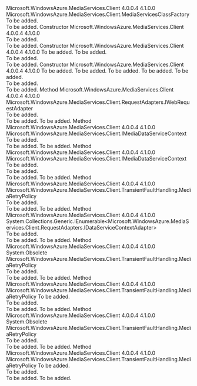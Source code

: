<Type Name="AzureMediaServicesClassFactory" FullName="Microsoft.WindowsAzure.MediaServices.Client.AzureMediaServicesClassFactory">
  <TypeSignature Language="C#" Value="public class AzureMediaServicesClassFactory : Microsoft.WindowsAzure.MediaServices.Client.MediaServicesClassFactory" />
  <TypeSignature Language="ILAsm" Value=".class public auto ansi beforefieldinit AzureMediaServicesClassFactory extends Microsoft.WindowsAzure.MediaServices.Client.MediaServicesClassFactory" />
  <TypeSignature Language="DocId" Value="T:Microsoft.WindowsAzure.MediaServices.Client.AzureMediaServicesClassFactory" />
  <TypeSignature Language="VB.NET" Value="Public Class AzureMediaServicesClassFactory&#xA;Inherits MediaServicesClassFactory" />
  <TypeSignature Language="F#" Value="type AzureMediaServicesClassFactory = class&#xA;    inherit MediaServicesClassFactory" />
  <AssemblyInfo>
    <AssemblyName>Microsoft.WindowsAzure.MediaServices.Client</AssemblyName>
    <AssemblyVersion>4.0.0.4</AssemblyVersion>
    <AssemblyVersion>4.1.0.0</AssemblyVersion>
  </AssemblyInfo>
  <Base>
    <BaseTypeName>Microsoft.WindowsAzure.MediaServices.Client.MediaServicesClassFactory</BaseTypeName>
  </Base>
  <Interfaces />
  <Docs>
    <summary>To be added.</summary>
    <remarks>To be added.</remarks>
  </Docs>
  <Members>
    <Member MemberName=".ctor">
      <MemberSignature Language="C#" Value="public AzureMediaServicesClassFactory ();" />
      <MemberSignature Language="ILAsm" Value=".method public hidebysig specialname rtspecialname instance void .ctor() cil managed" />
      <MemberSignature Language="DocId" Value="M:Microsoft.WindowsAzure.MediaServices.Client.AzureMediaServicesClassFactory.#ctor" />
      <MemberSignature Language="VB.NET" Value="Public Sub New ()" />
      <MemberType>Constructor</MemberType>
      <AssemblyInfo>
        <AssemblyName>Microsoft.WindowsAzure.MediaServices.Client</AssemblyName>
        <AssemblyVersion>4.0.0.4</AssemblyVersion>
        <AssemblyVersion>4.1.0.0</AssemblyVersion>
      </AssemblyInfo>
      <Parameters />
      <Docs>
        <summary>To be added.</summary>
        <remarks>To be added.</remarks>
      </Docs>
    </Member>
    <Member MemberName=".ctor">
      <MemberSignature Language="C#" Value="public AzureMediaServicesClassFactory (Uri azureMediaServicesEndpoint, Microsoft.WindowsAzure.MediaServices.Client.CloudMediaContext mediaContext);" />
      <MemberSignature Language="ILAsm" Value=".method public hidebysig specialname rtspecialname instance void .ctor(class System.Uri azureMediaServicesEndpoint, class Microsoft.WindowsAzure.MediaServices.Client.CloudMediaContext mediaContext) cil managed" />
      <MemberSignature Language="DocId" Value="M:Microsoft.WindowsAzure.MediaServices.Client.AzureMediaServicesClassFactory.#ctor(System.Uri,Microsoft.WindowsAzure.MediaServices.Client.CloudMediaContext)" />
      <MemberSignature Language="VB.NET" Value="Public Sub New (azureMediaServicesEndpoint As Uri, mediaContext As CloudMediaContext)" />
      <MemberSignature Language="F#" Value="new Microsoft.WindowsAzure.MediaServices.Client.AzureMediaServicesClassFactory : Uri * Microsoft.WindowsAzure.MediaServices.Client.CloudMediaContext -&gt; Microsoft.WindowsAzure.MediaServices.Client.AzureMediaServicesClassFactory" Usage="new Microsoft.WindowsAzure.MediaServices.Client.AzureMediaServicesClassFactory (azureMediaServicesEndpoint, mediaContext)" />
      <MemberType>Constructor</MemberType>
      <AssemblyInfo>
        <AssemblyName>Microsoft.WindowsAzure.MediaServices.Client</AssemblyName>
        <AssemblyVersion>4.0.0.4</AssemblyVersion>
        <AssemblyVersion>4.1.0.0</AssemblyVersion>
      </AssemblyInfo>
      <Parameters>
        <Parameter Name="azureMediaServicesEndpoint" Type="System.Uri" />
        <Parameter Name="mediaContext" Type="Microsoft.WindowsAzure.MediaServices.Client.CloudMediaContext" />
      </Parameters>
      <Docs>
        <param name="azureMediaServicesEndpoint">To be added.</param>
        <param name="mediaContext">To be added.</param>
        <summary>To be added.</summary>
        <remarks>To be added.</remarks>
      </Docs>
    </Member>
    <Member MemberName=".ctor">
      <MemberSignature Language="C#" Value="public AzureMediaServicesClassFactory (Uri azureMediaServicesEndpoint, Microsoft.WindowsAzure.MediaServices.Client.OAuth.OAuthDataServiceAdapter dataServiceAdapter, Microsoft.WindowsAzure.MediaServices.Client.RequestAdapters.ServiceVersionAdapter serviceVersionAdapter, Microsoft.WindowsAzure.MediaServices.Client.MediaContextBase mediaContext, Microsoft.WindowsAzure.MediaServices.Client.RequestAdapters.UserAgentAdapter userAgentAdapter);" />
      <MemberSignature Language="ILAsm" Value=".method public hidebysig specialname rtspecialname instance void .ctor(class System.Uri azureMediaServicesEndpoint, class Microsoft.WindowsAzure.MediaServices.Client.OAuth.OAuthDataServiceAdapter dataServiceAdapter, class Microsoft.WindowsAzure.MediaServices.Client.RequestAdapters.ServiceVersionAdapter serviceVersionAdapter, class Microsoft.WindowsAzure.MediaServices.Client.MediaContextBase mediaContext, class Microsoft.WindowsAzure.MediaServices.Client.RequestAdapters.UserAgentAdapter userAgentAdapter) cil managed" />
      <MemberSignature Language="DocId" Value="M:Microsoft.WindowsAzure.MediaServices.Client.AzureMediaServicesClassFactory.#ctor(System.Uri,Microsoft.WindowsAzure.MediaServices.Client.OAuth.OAuthDataServiceAdapter,Microsoft.WindowsAzure.MediaServices.Client.RequestAdapters.ServiceVersionAdapter,Microsoft.WindowsAzure.MediaServices.Client.MediaContextBase,Microsoft.WindowsAzure.MediaServices.Client.RequestAdapters.UserAgentAdapter)" />
      <MemberSignature Language="F#" Value="new Microsoft.WindowsAzure.MediaServices.Client.AzureMediaServicesClassFactory : Uri * Microsoft.WindowsAzure.MediaServices.Client.OAuth.OAuthDataServiceAdapter * Microsoft.WindowsAzure.MediaServices.Client.RequestAdapters.ServiceVersionAdapter * Microsoft.WindowsAzure.MediaServices.Client.MediaContextBase * Microsoft.WindowsAzure.MediaServices.Client.RequestAdapters.UserAgentAdapter -&gt; Microsoft.WindowsAzure.MediaServices.Client.AzureMediaServicesClassFactory" Usage="new Microsoft.WindowsAzure.MediaServices.Client.AzureMediaServicesClassFactory (azureMediaServicesEndpoint, dataServiceAdapter, serviceVersionAdapter, mediaContext, userAgentAdapter)" />
      <MemberType>Constructor</MemberType>
      <AssemblyInfo>
        <AssemblyName>Microsoft.WindowsAzure.MediaServices.Client</AssemblyName>
        <AssemblyVersion>4.0.0.4</AssemblyVersion>
        <AssemblyVersion>4.1.0.0</AssemblyVersion>
      </AssemblyInfo>
      <Parameters>
        <Parameter Name="azureMediaServicesEndpoint" Type="System.Uri" />
        <Parameter Name="dataServiceAdapter" Type="Microsoft.WindowsAzure.MediaServices.Client.OAuth.OAuthDataServiceAdapter" />
        <Parameter Name="serviceVersionAdapter" Type="Microsoft.WindowsAzure.MediaServices.Client.RequestAdapters.ServiceVersionAdapter" />
        <Parameter Name="mediaContext" Type="Microsoft.WindowsAzure.MediaServices.Client.MediaContextBase" />
        <Parameter Name="userAgentAdapter" Type="Microsoft.WindowsAzure.MediaServices.Client.RequestAdapters.UserAgentAdapter" />
      </Parameters>
      <Docs>
        <param name="azureMediaServicesEndpoint">To be added.</param>
        <param name="dataServiceAdapter">To be added.</param>
        <param name="serviceVersionAdapter">To be added.</param>
        <param name="mediaContext">To be added.</param>
        <param name="userAgentAdapter">To be added.</param>
        <summary>To be added.</summary>
        <remarks>To be added.</remarks>
      </Docs>
    </Member>
    <Member MemberName="CreateClientRequestIdAdapter">
      <MemberSignature Language="C#" Value="public override Microsoft.WindowsAzure.MediaServices.Client.RequestAdapters.IWebRequestAdapter CreateClientRequestIdAdapter ();" />
      <MemberSignature Language="ILAsm" Value=".method public hidebysig virtual instance class Microsoft.WindowsAzure.MediaServices.Client.RequestAdapters.IWebRequestAdapter CreateClientRequestIdAdapter() cil managed" />
      <MemberSignature Language="DocId" Value="M:Microsoft.WindowsAzure.MediaServices.Client.AzureMediaServicesClassFactory.CreateClientRequestIdAdapter" />
      <MemberSignature Language="VB.NET" Value="Public Overrides Function CreateClientRequestIdAdapter () As IWebRequestAdapter" />
      <MemberSignature Language="F#" Value="override this.CreateClientRequestIdAdapter : unit -&gt; Microsoft.WindowsAzure.MediaServices.Client.RequestAdapters.IWebRequestAdapter" Usage="azureMediaServicesClassFactory.CreateClientRequestIdAdapter " />
      <MemberType>Method</MemberType>
      <AssemblyInfo>
        <AssemblyName>Microsoft.WindowsAzure.MediaServices.Client</AssemblyName>
        <AssemblyVersion>4.0.0.4</AssemblyVersion>
        <AssemblyVersion>4.1.0.0</AssemblyVersion>
      </AssemblyInfo>
      <ReturnValue>
        <ReturnType>Microsoft.WindowsAzure.MediaServices.Client.RequestAdapters.IWebRequestAdapter</ReturnType>
      </ReturnValue>
      <Parameters />
      <Docs>
        <summary>To be added.</summary>
        <returns>To be added.</returns>
        <remarks>To be added.</remarks>
      </Docs>
    </Member>
    <Member MemberName="CreateDataServiceContext">
      <MemberSignature Language="C#" Value="public override Microsoft.WindowsAzure.MediaServices.Client.IMediaDataServiceContext CreateDataServiceContext ();" />
      <MemberSignature Language="ILAsm" Value=".method public hidebysig virtual instance class Microsoft.WindowsAzure.MediaServices.Client.IMediaDataServiceContext CreateDataServiceContext() cil managed" />
      <MemberSignature Language="DocId" Value="M:Microsoft.WindowsAzure.MediaServices.Client.AzureMediaServicesClassFactory.CreateDataServiceContext" />
      <MemberSignature Language="VB.NET" Value="Public Overrides Function CreateDataServiceContext () As IMediaDataServiceContext" />
      <MemberSignature Language="F#" Value="override this.CreateDataServiceContext : unit -&gt; Microsoft.WindowsAzure.MediaServices.Client.IMediaDataServiceContext" Usage="azureMediaServicesClassFactory.CreateDataServiceContext " />
      <MemberType>Method</MemberType>
      <AssemblyInfo>
        <AssemblyName>Microsoft.WindowsAzure.MediaServices.Client</AssemblyName>
        <AssemblyVersion>4.0.0.4</AssemblyVersion>
        <AssemblyVersion>4.1.0.0</AssemblyVersion>
      </AssemblyInfo>
      <ReturnValue>
        <ReturnType>Microsoft.WindowsAzure.MediaServices.Client.IMediaDataServiceContext</ReturnType>
      </ReturnValue>
      <Parameters />
      <Docs>
        <summary>To be added.</summary>
        <returns>To be added.</returns>
        <remarks>To be added.</remarks>
      </Docs>
    </Member>
    <Member MemberName="CreateDataServiceContext">
      <MemberSignature Language="C#" Value="public override Microsoft.WindowsAzure.MediaServices.Client.IMediaDataServiceContext CreateDataServiceContext (System.Collections.Generic.IEnumerable&lt;Microsoft.WindowsAzure.MediaServices.Client.RequestAdapters.IDataServiceContextAdapter&gt; adapters);" />
      <MemberSignature Language="ILAsm" Value=".method public hidebysig virtual instance class Microsoft.WindowsAzure.MediaServices.Client.IMediaDataServiceContext CreateDataServiceContext(class System.Collections.Generic.IEnumerable`1&lt;class Microsoft.WindowsAzure.MediaServices.Client.RequestAdapters.IDataServiceContextAdapter&gt; adapters) cil managed" />
      <MemberSignature Language="DocId" Value="M:Microsoft.WindowsAzure.MediaServices.Client.AzureMediaServicesClassFactory.CreateDataServiceContext(System.Collections.Generic.IEnumerable{Microsoft.WindowsAzure.MediaServices.Client.RequestAdapters.IDataServiceContextAdapter})" />
      <MemberSignature Language="VB.NET" Value="Public Overrides Function CreateDataServiceContext (adapters As IEnumerable(Of IDataServiceContextAdapter)) As IMediaDataServiceContext" />
      <MemberSignature Language="F#" Value="override this.CreateDataServiceContext : seq&lt;Microsoft.WindowsAzure.MediaServices.Client.RequestAdapters.IDataServiceContextAdapter&gt; -&gt; Microsoft.WindowsAzure.MediaServices.Client.IMediaDataServiceContext" Usage="azureMediaServicesClassFactory.CreateDataServiceContext adapters" />
      <MemberType>Method</MemberType>
      <AssemblyInfo>
        <AssemblyName>Microsoft.WindowsAzure.MediaServices.Client</AssemblyName>
        <AssemblyVersion>4.0.0.4</AssemblyVersion>
        <AssemblyVersion>4.1.0.0</AssemblyVersion>
      </AssemblyInfo>
      <ReturnValue>
        <ReturnType>Microsoft.WindowsAzure.MediaServices.Client.IMediaDataServiceContext</ReturnType>
      </ReturnValue>
      <Parameters>
        <Parameter Name="adapters" Type="System.Collections.Generic.IEnumerable&lt;Microsoft.WindowsAzure.MediaServices.Client.RequestAdapters.IDataServiceContextAdapter&gt;" />
      </Parameters>
      <Docs>
        <param name="adapters">To be added.</param>
        <summary>To be added.</summary>
        <returns>To be added.</returns>
        <remarks>To be added.</remarks>
      </Docs>
    </Member>
    <Member MemberName="GetBlobStorageClientRetryPolicy">
      <MemberSignature Language="C#" Value="public override Microsoft.WindowsAzure.MediaServices.Client.TransientFaultHandling.MediaRetryPolicy GetBlobStorageClientRetryPolicy ();" />
      <MemberSignature Language="ILAsm" Value=".method public hidebysig virtual instance class Microsoft.WindowsAzure.MediaServices.Client.TransientFaultHandling.MediaRetryPolicy GetBlobStorageClientRetryPolicy() cil managed" />
      <MemberSignature Language="DocId" Value="M:Microsoft.WindowsAzure.MediaServices.Client.AzureMediaServicesClassFactory.GetBlobStorageClientRetryPolicy" />
      <MemberSignature Language="VB.NET" Value="Public Overrides Function GetBlobStorageClientRetryPolicy () As MediaRetryPolicy" />
      <MemberSignature Language="F#" Value="override this.GetBlobStorageClientRetryPolicy : unit -&gt; Microsoft.WindowsAzure.MediaServices.Client.TransientFaultHandling.MediaRetryPolicy" Usage="azureMediaServicesClassFactory.GetBlobStorageClientRetryPolicy " />
      <MemberType>Method</MemberType>
      <AssemblyInfo>
        <AssemblyName>Microsoft.WindowsAzure.MediaServices.Client</AssemblyName>
        <AssemblyVersion>4.0.0.4</AssemblyVersion>
        <AssemblyVersion>4.1.0.0</AssemblyVersion>
      </AssemblyInfo>
      <ReturnValue>
        <ReturnType>Microsoft.WindowsAzure.MediaServices.Client.TransientFaultHandling.MediaRetryPolicy</ReturnType>
      </ReturnValue>
      <Parameters />
      <Docs>
        <summary>To be added.</summary>
        <returns>To be added.</returns>
        <remarks>To be added.</remarks>
      </Docs>
    </Member>
    <Member MemberName="GetDefaultDataContextAdapters">
      <MemberSignature Language="C#" Value="public override System.Collections.Generic.IEnumerable&lt;Microsoft.WindowsAzure.MediaServices.Client.RequestAdapters.IDataServiceContextAdapter&gt; GetDefaultDataContextAdapters ();" />
      <MemberSignature Language="ILAsm" Value=".method public hidebysig virtual instance class System.Collections.Generic.IEnumerable`1&lt;class Microsoft.WindowsAzure.MediaServices.Client.RequestAdapters.IDataServiceContextAdapter&gt; GetDefaultDataContextAdapters() cil managed" />
      <MemberSignature Language="DocId" Value="M:Microsoft.WindowsAzure.MediaServices.Client.AzureMediaServicesClassFactory.GetDefaultDataContextAdapters" />
      <MemberSignature Language="VB.NET" Value="Public Overrides Function GetDefaultDataContextAdapters () As IEnumerable(Of IDataServiceContextAdapter)" />
      <MemberSignature Language="F#" Value="override this.GetDefaultDataContextAdapters : unit -&gt; seq&lt;Microsoft.WindowsAzure.MediaServices.Client.RequestAdapters.IDataServiceContextAdapter&gt;" Usage="azureMediaServicesClassFactory.GetDefaultDataContextAdapters " />
      <MemberType>Method</MemberType>
      <AssemblyInfo>
        <AssemblyName>Microsoft.WindowsAzure.MediaServices.Client</AssemblyName>
        <AssemblyVersion>4.0.0.4</AssemblyVersion>
        <AssemblyVersion>4.1.0.0</AssemblyVersion>
      </AssemblyInfo>
      <ReturnValue>
        <ReturnType>System.Collections.Generic.IEnumerable&lt;Microsoft.WindowsAzure.MediaServices.Client.RequestAdapters.IDataServiceContextAdapter&gt;</ReturnType>
      </ReturnValue>
      <Parameters />
      <Docs>
        <summary>To be added.</summary>
        <returns>To be added.</returns>
        <remarks>To be added.</remarks>
      </Docs>
    </Member>
    <Member MemberName="GetQueryRetryPolicy">
      <MemberSignature Language="C#" Value="public override Microsoft.WindowsAzure.MediaServices.Client.TransientFaultHandling.MediaRetryPolicy GetQueryRetryPolicy ();" />
      <MemberSignature Language="ILAsm" Value=".method public hidebysig virtual instance class Microsoft.WindowsAzure.MediaServices.Client.TransientFaultHandling.MediaRetryPolicy GetQueryRetryPolicy() cil managed" />
      <MemberSignature Language="DocId" Value="M:Microsoft.WindowsAzure.MediaServices.Client.AzureMediaServicesClassFactory.GetQueryRetryPolicy" />
      <MemberSignature Language="VB.NET" Value="Public Overrides Function GetQueryRetryPolicy () As MediaRetryPolicy" />
      <MemberSignature Language="F#" Value="override this.GetQueryRetryPolicy : unit -&gt; Microsoft.WindowsAzure.MediaServices.Client.TransientFaultHandling.MediaRetryPolicy" Usage="azureMediaServicesClassFactory.GetQueryRetryPolicy " />
      <MemberType>Method</MemberType>
      <AssemblyInfo>
        <AssemblyName>Microsoft.WindowsAzure.MediaServices.Client</AssemblyName>
        <AssemblyVersion>4.0.0.4</AssemblyVersion>
        <AssemblyVersion>4.1.0.0</AssemblyVersion>
      </AssemblyInfo>
      <Attributes>
        <Attribute>
          <AttributeName>System.Obsolete</AttributeName>
        </Attribute>
      </Attributes>
      <ReturnValue>
        <ReturnType>Microsoft.WindowsAzure.MediaServices.Client.TransientFaultHandling.MediaRetryPolicy</ReturnType>
      </ReturnValue>
      <Parameters />
      <Docs>
        <summary>To be added.</summary>
        <returns>To be added.</returns>
        <remarks>To be added.</remarks>
      </Docs>
    </Member>
    <Member MemberName="GetQueryRetryPolicy">
      <MemberSignature Language="C#" Value="public override Microsoft.WindowsAzure.MediaServices.Client.TransientFaultHandling.MediaRetryPolicy GetQueryRetryPolicy (Microsoft.WindowsAzure.MediaServices.Client.TransientFaultHandling.IRetryPolicyAdapter adapter);" />
      <MemberSignature Language="ILAsm" Value=".method public hidebysig virtual instance class Microsoft.WindowsAzure.MediaServices.Client.TransientFaultHandling.MediaRetryPolicy GetQueryRetryPolicy(class Microsoft.WindowsAzure.MediaServices.Client.TransientFaultHandling.IRetryPolicyAdapter adapter) cil managed" />
      <MemberSignature Language="DocId" Value="M:Microsoft.WindowsAzure.MediaServices.Client.AzureMediaServicesClassFactory.GetQueryRetryPolicy(Microsoft.WindowsAzure.MediaServices.Client.TransientFaultHandling.IRetryPolicyAdapter)" />
      <MemberSignature Language="VB.NET" Value="Public Overrides Function GetQueryRetryPolicy (adapter As IRetryPolicyAdapter) As MediaRetryPolicy" />
      <MemberSignature Language="F#" Value="override this.GetQueryRetryPolicy : Microsoft.WindowsAzure.MediaServices.Client.TransientFaultHandling.IRetryPolicyAdapter -&gt; Microsoft.WindowsAzure.MediaServices.Client.TransientFaultHandling.MediaRetryPolicy" Usage="azureMediaServicesClassFactory.GetQueryRetryPolicy adapter" />
      <MemberType>Method</MemberType>
      <AssemblyInfo>
        <AssemblyName>Microsoft.WindowsAzure.MediaServices.Client</AssemblyName>
        <AssemblyVersion>4.0.0.4</AssemblyVersion>
        <AssemblyVersion>4.1.0.0</AssemblyVersion>
      </AssemblyInfo>
      <ReturnValue>
        <ReturnType>Microsoft.WindowsAzure.MediaServices.Client.TransientFaultHandling.MediaRetryPolicy</ReturnType>
      </ReturnValue>
      <Parameters>
        <Parameter Name="adapter" Type="Microsoft.WindowsAzure.MediaServices.Client.TransientFaultHandling.IRetryPolicyAdapter" />
      </Parameters>
      <Docs>
        <param name="adapter">To be added.</param>
        <summary>To be added.</summary>
        <returns>To be added.</returns>
        <remarks>To be added.</remarks>
      </Docs>
    </Member>
    <Member MemberName="GetSaveChangesRetryPolicy">
      <MemberSignature Language="C#" Value="public override Microsoft.WindowsAzure.MediaServices.Client.TransientFaultHandling.MediaRetryPolicy GetSaveChangesRetryPolicy ();" />
      <MemberSignature Language="ILAsm" Value=".method public hidebysig virtual instance class Microsoft.WindowsAzure.MediaServices.Client.TransientFaultHandling.MediaRetryPolicy GetSaveChangesRetryPolicy() cil managed" />
      <MemberSignature Language="DocId" Value="M:Microsoft.WindowsAzure.MediaServices.Client.AzureMediaServicesClassFactory.GetSaveChangesRetryPolicy" />
      <MemberSignature Language="VB.NET" Value="Public Overrides Function GetSaveChangesRetryPolicy () As MediaRetryPolicy" />
      <MemberSignature Language="F#" Value="override this.GetSaveChangesRetryPolicy : unit -&gt; Microsoft.WindowsAzure.MediaServices.Client.TransientFaultHandling.MediaRetryPolicy" Usage="azureMediaServicesClassFactory.GetSaveChangesRetryPolicy " />
      <MemberType>Method</MemberType>
      <AssemblyInfo>
        <AssemblyName>Microsoft.WindowsAzure.MediaServices.Client</AssemblyName>
        <AssemblyVersion>4.0.0.4</AssemblyVersion>
        <AssemblyVersion>4.1.0.0</AssemblyVersion>
      </AssemblyInfo>
      <Attributes>
        <Attribute>
          <AttributeName>System.Obsolete</AttributeName>
        </Attribute>
      </Attributes>
      <ReturnValue>
        <ReturnType>Microsoft.WindowsAzure.MediaServices.Client.TransientFaultHandling.MediaRetryPolicy</ReturnType>
      </ReturnValue>
      <Parameters />
      <Docs>
        <summary>To be added.</summary>
        <returns>To be added.</returns>
        <remarks>To be added.</remarks>
      </Docs>
    </Member>
    <Member MemberName="GetSaveChangesRetryPolicy">
      <MemberSignature Language="C#" Value="public override Microsoft.WindowsAzure.MediaServices.Client.TransientFaultHandling.MediaRetryPolicy GetSaveChangesRetryPolicy (Microsoft.WindowsAzure.MediaServices.Client.TransientFaultHandling.IRetryPolicyAdapter adapter);" />
      <MemberSignature Language="ILAsm" Value=".method public hidebysig virtual instance class Microsoft.WindowsAzure.MediaServices.Client.TransientFaultHandling.MediaRetryPolicy GetSaveChangesRetryPolicy(class Microsoft.WindowsAzure.MediaServices.Client.TransientFaultHandling.IRetryPolicyAdapter adapter) cil managed" />
      <MemberSignature Language="DocId" Value="M:Microsoft.WindowsAzure.MediaServices.Client.AzureMediaServicesClassFactory.GetSaveChangesRetryPolicy(Microsoft.WindowsAzure.MediaServices.Client.TransientFaultHandling.IRetryPolicyAdapter)" />
      <MemberSignature Language="VB.NET" Value="Public Overrides Function GetSaveChangesRetryPolicy (adapter As IRetryPolicyAdapter) As MediaRetryPolicy" />
      <MemberSignature Language="F#" Value="override this.GetSaveChangesRetryPolicy : Microsoft.WindowsAzure.MediaServices.Client.TransientFaultHandling.IRetryPolicyAdapter -&gt; Microsoft.WindowsAzure.MediaServices.Client.TransientFaultHandling.MediaRetryPolicy" Usage="azureMediaServicesClassFactory.GetSaveChangesRetryPolicy adapter" />
      <MemberType>Method</MemberType>
      <AssemblyInfo>
        <AssemblyName>Microsoft.WindowsAzure.MediaServices.Client</AssemblyName>
        <AssemblyVersion>4.0.0.4</AssemblyVersion>
        <AssemblyVersion>4.1.0.0</AssemblyVersion>
      </AssemblyInfo>
      <ReturnValue>
        <ReturnType>Microsoft.WindowsAzure.MediaServices.Client.TransientFaultHandling.MediaRetryPolicy</ReturnType>
      </ReturnValue>
      <Parameters>
        <Parameter Name="adapter" Type="Microsoft.WindowsAzure.MediaServices.Client.TransientFaultHandling.IRetryPolicyAdapter" />
      </Parameters>
      <Docs>
        <param name="adapter">To be added.</param>
        <summary>To be added.</summary>
        <returns>To be added.</returns>
        <remarks>To be added.</remarks>
      </Docs>
    </Member>
  </Members>
</Type>